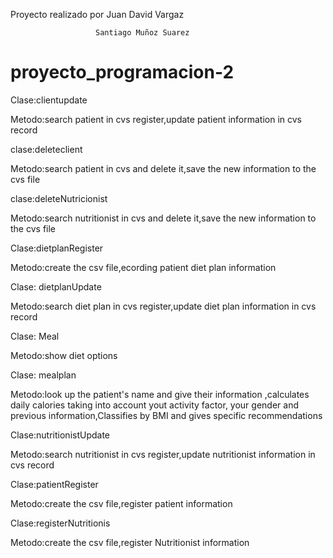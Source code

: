 Proyecto realizado por Juan David Vargaz 

                       Santiago Muñoz Suarez
# proyecto_programacion-2
Clase:clientupdate

Metodo:search patient in cvs register,update patient information in cvs record

clase:deleteclient

Metodo:search patient in cvs and delete it,save the new information to the cvs file

clase:deleteNutricionist

Metodo:search nutritionist in cvs and delete it,save the new information to the cvs file

Clase:dietplanRegister

Metodo:create the csv file,ecording patient diet plan information

Clase: dietplanUpdate

Metodo:search diet plan in cvs register,update diet plan information in cvs record

Clase: Meal

Metodo:show diet options

Clase: mealplan

Metodo:look up the patient's name and give their information ,calculates daily calories taking into account yout activity factor, your gender and previous information,Classifies by BMI and gives specific recommendations

Clase:nutritionistUpdate

Metodo:search nutritionist in cvs register,update nutritionist information in cvs record

Clase:patientRegister

Metodo:create the csv file,register patient  information

Clase:registerNutritionis

Metodo:create the csv file,register Nutritionist information
